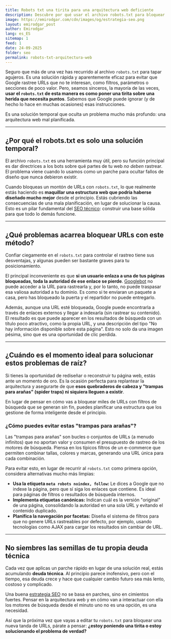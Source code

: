 ```yaml
---
title: Robots txt una tirita para una arquitectura web deficiente
description: Descubre por qué usar el archivo robots.txt para bloquear URLs es a menudo una solución temporal que esconde problemas de arquitectura web y cómo puedes evitar la deuda técnica en tu estrategia SEO.
image: https://emirodgar.com/cdn/images/og/estrategia-seo.png
layout: emirodgar_post
author: Emirodgar
lang: es_ES
sitemap: 1
feed: 1
date: 24-09-2025
folder: seo
permalink: robots-txt-arquitectura-web
---
```


Seguro que más de una vez has recurrido al archivo `robots.txt` para tapar agujeros. Es una solución rápida y aparentemente eficaz para evitar que Google rastree URLs que no te interesan, como filtros, parámetros o secciones de poco valor. Pero, seamos sinceros, la mayoría de las veces, **usar el `robots.txt` de esta manera es como poner una tirita sobre una herida que necesita puntos**. Sabemos que Google puede ignorar (y de hecho lo hace en muchas ocasiones) esas instrucciones.

Es una solución temporal que oculta un problema mucho más profundo: una arquitectura web mal planificada.

***

## ¿Por qué el robots.txt es solo una solución temporal?

El archivo `robots.txt` es una herramienta muy útil, pero su función principal es dar directrices a los bots sobre qué partes de tu web *no deben* rastrear. El problema viene cuando lo usamos como un parche para ocultar fallos de diseño que nunca debieron existir.

Cuando bloqueas un montón de URLs con `robots.txt`, lo que realmente estás haciendo es **maquillar una estructura web que podría haberse diseñado mucho mejor** desde el principio. Estás cubriendo las consecuencias de una mala planificación, en lugar de solucionar la causa. Esto es un pilar fundamental del [SEO técnico](https://emirodgar.com/seo-tecnico): construir una base sólida para que todo lo demás funcione.

***

## ¿Qué problemas acarrea bloquear URLs con este método?

Confiar ciegamente en el `robots.txt` para controlar el rastreo tiene sus desventajas, y algunas pueden ser bastante graves para tu posicionamiento.

El principal inconveniente es que **si un usuario enlaza a una de tus páginas bloqueadas, toda la autoridad de ese enlace se pierde**. [Googlebot](https://emirodgar.com/detectar-googlebot) no puede acceder a la URL para rastrearla y, por lo tanto, no puede traspasar esa valiosa autoridad a tu dominio. Es como si te enviaran un paquete a casa, pero has bloqueado la puerta y el repartidor no puede entregarlo.

Además, aunque una URL esté bloqueada, Google puede encontrarla a través de enlaces externos y llegar a indexarla (sin rastrear su contenido). El resultado es que puede aparecer en los resultados de búsqueda con un título poco atractivo, como la propia URL, y una descripción del tipo "No hay información disponible sobre esta página". Esto no solo da una imagen pésima, sino que es una oportunidad de clic perdida.

***

## ¿Cuándo es el momento ideal para solucionar estos problemas de raíz?

Si tienes la oportunidad de rediseñar o reconstruir tu página web, estás ante un momento de oro. Es la ocasión perfecta para replantear la arquitectura y asegurarte de que **esos quebraderos de cabeza y "trampas para arañas" (spider traps) ni siquiera lleguen a existir**.

En lugar de pensar en cómo vas a bloquear miles de URLs con filtros de búsqueda que se generan sin fin, puedes planificar una estructura que los gestione de forma inteligente desde el principio.

### ¿Cómo puedes evitar estas "trampas para arañas"?

Las "trampas para arañas" son bucles o conjuntos de URLs (a menudo infinitos) que no aportan valor y consumen el presupuesto de rastreo de los motores de búsqueda. Piensa en los típicos filtros de un e-commerce que permiten combinar tallas, colores y marcas, generando una URL única para cada combinación.

Para evitar esto, en lugar de recurrir al `robots.txt` como primera opción, considera alternativas mucho más limpias:

* **Usa la etiqueta `meta robots noindex, follow`:** Le dices a Google que no indexe la página, pero que sí siga los enlaces que contiene. Es ideal para páginas de filtros o resultados de búsqueda internos.
* **Implementa etiquetas canónicas:** Indican cuál es la versión "original" de una página, consolidando la autoridad en una sola URL y evitando el contenido duplicado.
* **Planifica la navegación por facetas:** Diseña el sistema de filtros para que no genere URLs rastreables por defecto, por ejemplo, usando tecnologías como AJAX para cargar los resultados sin cambiar de URL.

***

## No siembres las semillas de tu propia deuda técnica

Cada vez que aplicas un parche rápido en lugar de una solución real, estás acumulando **deuda técnica**. Al principio parece inofensivo, pero con el tiempo, esa deuda crece y hace que cualquier cambio futuro sea más lento, costoso y complicado.

Una buena [estrategia SEO](https://emirodgar.com/estrategia-seo) no se basa en parches, sino en cimientos fuertes. Pensar en la arquitectura web y en cómo van a interactuar con ella los motores de búsqueda desde el minuto uno no es una opción, es una necesidad.

Así que la próxima vez que vayas a editar tu `robots.txt` para bloquear una nueva tanda de URLs, párate a pensar: **¿estoy poniendo una tirita o estoy solucionando el problema de verdad?**
